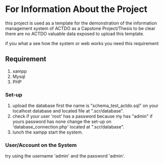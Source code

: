 # For Information About the Project
this project is used as a template for the demonstration of the information management system of ACTDO as a Capstone Project/Thesis to be clear there are no  ACTDO valuable data exposed to upload this template.

if you what a see how the system or web works you need this requirement

## Requirement
1. xampp
2. Mysql
3. PHP

### Set-up 
1. upload the database first the name is "schema_test_actdo.sql" on your localhost database and located file at ".scr/database".
2. check if your user 'root' has a password because my has "admin" if yours password has none change the set-up on 'database_connection.php' located at ".scr/database".
3. lunch the xampp start the system.

### User/Account on the System
try using the username 'admin' and the password 'admin'.
